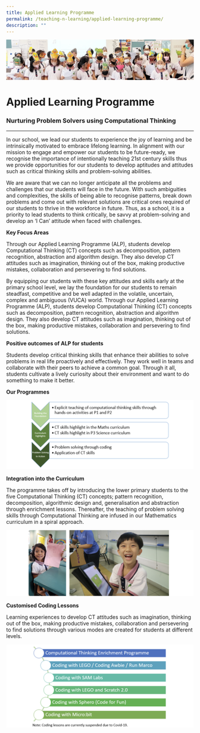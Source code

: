 ```yaml
---
title: Applied Learning Programme
permalink: /teaching-n-learning/applied-learning-programme/
description: ""
---
```

![](/images/Teaching%20and%20Learning.jpg)

Applied Learning Programme
==========================

### Nurturing Problem Solvers using Computational Thinking
------------------------------------------------------

In our school, we lead our students to experience the joy of learning and be intrinsically motivated to embrace lifelong learning. In alignment with our mission to engage and empower our students to be future-ready, we recognise the importance of intentionally teaching 21st century skills thus we provide opportunities for our students to develop aptitudes and attitudes such as critical thinking skills and problem-solving abilities.

  

We are aware that we can no longer anticipate all the problems and challenges that our students will face in the future. With such ambiguities and complexities, the skills of being able to recognise patterns, break down problems and come out with relevant solutions are critical ones required of our students to thrive in the workforce in future. Thus, as a school, it is a priority to lead students to think critically, be savvy at problem-solving and develop an ‘I Can’ attitude when faced with challenges.

<b> Key Focus Areas </b>

Through our Applied Learning Programme (ALP), students develop Computational Thinking (CT) concepts such as decomposition, pattern recognition, abstraction and algorithm design. They also develop CT attitudes such as imagination, thinking out of the box, making productive mistakes, collaboration and persevering to find solutions.

  

By equipping our students with these key attitudes and skills early at the primary school level, we lay the foundation for our students to remain steadfast, competitive and be well adapted in the volatile, uncertain, complex and ambiguous (VUCA) world. Through our Applied Learning Programme (ALP), students develop Computational Thinking (CT) concepts such as decomposition, pattern recognition, abstraction and algorithm design. They also develop CT attitudes such as imagination, thinking out of the box, making productive mistakes, collaboration and persevering to find solutions.

<b> Positive outcomes of ALP for students </b>

Students develop critical thinking skills that enhance their abilities to solve problems in real life proactively and effectively. They work well in teams and collaborate with their peers to achieve a common goal. Through it all, students cultivate a lively curiosity about their environment and want to do something to make it better.

<b> Our Programmes </b>

![](/images/ALP.png)

<b> Integration into the Curriculum </b>

The programme takes off by introducing the lower primary students to the five Computational Thinking (CT) concepts; pattern recognition, decomposition, algorithmic design and, generalisation and abstraction through enrichment lessons. Thereafter, the teaching of problem solving skills through Computational Thinking are infused in our Mathematics curriculum in a spiral approach.

![](/images/ALP2.png)

<b> Customised Coding Lessons </b>

Learning experiences to develop CT attitudes such as imagination, thinking out of the box, making productive mistakes, collaboration and persevering to find solutions through various modes are created for students at different levels.

![](/images/ALP3.png)